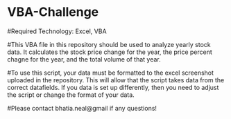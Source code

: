 # VBA-Challenge

#Required Technology: Excel, VBA

#This VBA file in this repository should be used to analyze yearly stock data.  It calculates the stock price change for the year, the price percent chagne for the year, and the total volume of that year.  

#To use this script, your data must be formatted to the excel screenshot uploaded in the repository.  This will allow that the script takes data from the correct datafields.  If you data is set up differently, then you need to adjust the script or change the format of your data.

#Please contact bhatia.neal@gmail if any questions!
